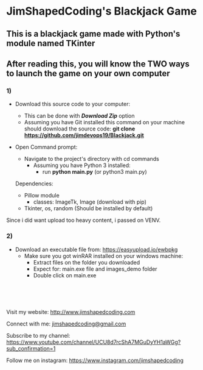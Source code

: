 <h1>JimShapedCoding's Blackjack Game</h1>

<h2>This is a blackjack game made with Python's module named TKinter</h2>

<h2>After reading this, you will know the TWO ways to launch the game on your own computer</h2>


### 1) 

 - Download this source code to your computer:
    - This can be done with ___Download Zip___ option
    - Assuming you have Git installed this command on your machine should download the source code: __git clone https://github.com/jimdevops19/Blackjack.git__
    
 - Open Command prompt:
    - Navigate to the project's directory with cd commands
        - Assuming you have Python 3 installed:
            - run __python main.py__ (or python3 main.py)
    
    Dependencies:
    - Pillow module
        - classes: ImageTk, Image (download with pip)
    - Tkinter, os, random (Should be installed by default)
     
Since i did want upload too heavy content, i passed on VENV.

### 2)
 - Download an executable file from:  https://easyupload.io/ewbpkg
    - Make sure you got winRAR installed on your windows machine:
        - Extract files on the folder you downloaded
        - Expect for: main.exe file and images_demo folder
        - Double click on main.exe


<br><br><br>



Visit my website:
http://www.jimshapedcoding.com

Connect with me: 
jimshapedcoding@gmail.com

Subscribe to my channel: 
https://www.youtube.com/channel/UCU8d7rcShA7MGuDyYH1aWGg?sub_confirmation=1

Follow me on instagram: https://www.instagram.com/jimshapedcoding


      

